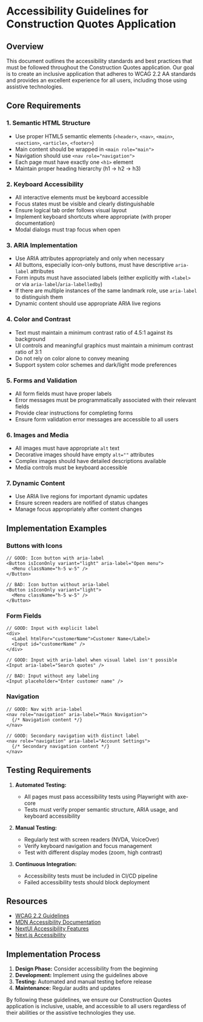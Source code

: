 # Accessibility Guidelines for Construction Quotes Application

## Overview
This document outlines the accessibility standards and best practices that must be followed throughout the Construction Quotes application. Our goal is to create an inclusive application that adheres to WCAG 2.2 AA standards and provides an excellent experience for all users, including those using assistive technologies.

## Core Requirements

### 1. Semantic HTML Structure
- Use proper HTML5 semantic elements (`<header>`, `<nav>`, `<main>`, `<section>`, `<article>`, `<footer>`)
- Main content should be wrapped in `<main role="main">` 
- Navigation should use `<nav role="navigation">`
- Each page must have exactly one `<h1>` element
- Maintain proper heading hierarchy (h1 → h2 → h3)

### 2. Keyboard Accessibility
- All interactive elements must be keyboard accessible
- Focus states must be visible and clearly distinguishable
- Ensure logical tab order follows visual layout
- Implement keyboard shortcuts where appropriate (with proper documentation)
- Modal dialogs must trap focus when open

### 3. ARIA Implementation
- Use ARIA attributes appropriately and only when necessary
- All buttons, especially icon-only buttons, must have descriptive `aria-label` attributes
- Form inputs must have associated labels (either explicitly with `<label>` or via `aria-label`/`aria-labelledby`)
- If there are multiple instances of the same landmark role, use `aria-label` to distinguish them
- Dynamic content should use appropriate ARIA live regions

### 4. Color and Contrast
- Text must maintain a minimum contrast ratio of 4.5:1 against its background
- UI controls and meaningful graphics must maintain a minimum contrast ratio of 3:1
- Do not rely on color alone to convey meaning
- Support system color schemes and dark/light mode preferences

### 5. Forms and Validation
- All form fields must have proper labels
- Error messages must be programmatically associated with their relevant fields
- Provide clear instructions for completing forms
- Ensure form validation error messages are accessible to all users

### 6. Images and Media
- All images must have appropriate `alt` text
- Decorative images should have empty `alt=""` attributes
- Complex images should have detailed descriptions available
- Media controls must be keyboard accessible

### 7. Dynamic Content
- Use ARIA live regions for important dynamic updates
- Ensure screen readers are notified of status changes
- Manage focus appropriately after content changes

## Implementation Examples

### Buttons with Icons
```tsx
// GOOD: Icon button with aria-label
<Button isIconOnly variant="light" aria-label="Open menu">
  <Menu className="h-5 w-5" />
</Button>

// BAD: Icon button without aria-label
<Button isIconOnly variant="light">
  <Menu className="h-5 w-5" />
</Button>
```

### Form Fields
```tsx
// GOOD: Input with explicit label
<div>
  <Label htmlFor="customerName">Customer Name</Label>
  <Input id="customerName" />
</div>

// GOOD: Input with aria-label when visual label isn't possible
<Input aria-label="Search quotes" />

// BAD: Input without any labeling
<Input placeholder="Enter customer name" />
```

### Navigation
```tsx
// GOOD: Nav with aria-label
<nav role="navigation" aria-label="Main Navigation">
  {/* Navigation content */}
</nav>

// GOOD: Secondary navigation with distinct label
<nav role="navigation" aria-label="Account Settings">
  {/* Secondary navigation content */}
</nav>
```

## Testing Requirements

1. **Automated Testing:**
   - All pages must pass accessibility tests using Playwright with axe-core
   - Tests must verify proper semantic structure, ARIA usage, and keyboard accessibility

2. **Manual Testing:**
   - Regularly test with screen readers (NVDA, VoiceOver)
   - Verify keyboard navigation and focus management
   - Test with different display modes (zoom, high contrast)

3. **Continuous Integration:**
   - Accessibility tests must be included in CI/CD pipeline
   - Failed accessibility tests should block deployment

## Resources
- [WCAG 2.2 Guidelines](https://www.w3.org/TR/WCAG22/)
- [MDN Accessibility Documentation](https://developer.mozilla.org/en-US/docs/Web/Accessibility)
- [NextUI Accessibility Features](https://nextui.org/docs/guides/accessibility)
- [Next.js Accessibility](https://nextjs.org/docs/accessibility)

## Implementation Process
1. **Design Phase:** Consider accessibility from the beginning
2. **Development:** Implement using the guidelines above
3. **Testing:** Automated and manual testing before release
4. **Maintenance:** Regular audits and updates

By following these guidelines, we ensure our Construction Quotes application is inclusive, usable, and accessible to all users regardless of their abilities or the assistive technologies they use. 
